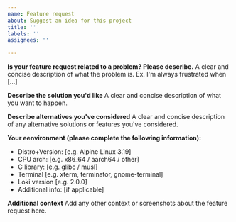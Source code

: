 ```yaml
---
name: Feature request
about: Suggest an idea for this project
title: ''
labels: ''
assignees: ''

---
```


**Is your feature request related to a problem? Please describe.**
A clear and concise description of what the problem is. Ex. I'm always frustrated when [...]

**Describe the solution you'd like**
A clear and concise description of what you want to happen.

**Describe alternatives you've considered**
A clear and concise description of any alternative solutions or features you've considered.

**Your eenvironment (please complete the following information):**
 - Distro+Version: [e.g. Alpine Linux 3.19]
 - CPU arch: [e.g. x86_64 / aarch64 / other]
 - C library: [e.g. glibc / musl]
 - Terminal [e.g. xterm, terminator, gnome-terminal]
 - Loki version [e.g. 2.0.0]
 - Additional info: [if applicable]

**Additional context**
Add any other context or screenshots about the feature request here.
